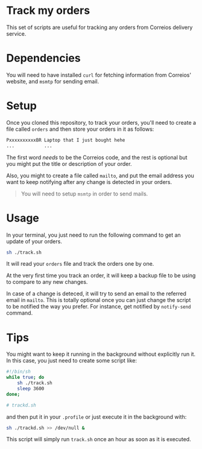 # Track my orders
This set of scripts are useful for tracking any orders from Correios delivery service.

# Dependencies
You will need to have installed `curl` for fetching information from Correios' website, and `msmtp` for sending email.

# Setup
Once you cloned this repository, to track your orders, you'll need to create a file called `orders` and then store your orders in it as follows:
```sh
PxxxxxxxxxxBR Laptop that I just bought hehe
...           ...
```
The first word *needs* to be the Correios code, and the rest is optional but you might put the title or description of your order.

Also, you might to create a file called `mailto`, and put the email address you want to keep notifying after any change is detected in your orders.

> You will need to setup `msmtp` in order to send mails.

# Usage
In your terminal, you just need to run the following command to get an update of your orders.
```sh
sh ./track.sh
```
It will read your `orders` file and track the orders one by one.

At the very first time you track an order, it will keep a backup file to be using to compare to any new changes.

In case of a change is deteced, it will try to send an email to the referred email in `mailto`. This is totally optional once you can just change the script to be notified the way you prefer. For instance, get notified by `notify-send` command.

# Tips
You might want to keep it running in the background without explicitly run it. In this case, you just need to create some script like:
```sh
#!/bin/sh
while true; do
    sh ./track.sh
    sleep 3600
done;

# trackd.sh
```

and then put it in your `.profile` or just execute it in the background with:
```sh
sh ./trackd.sh >> /dev/null &
```

This script will simply run `track.sh` once an hour as soon as it is executed.